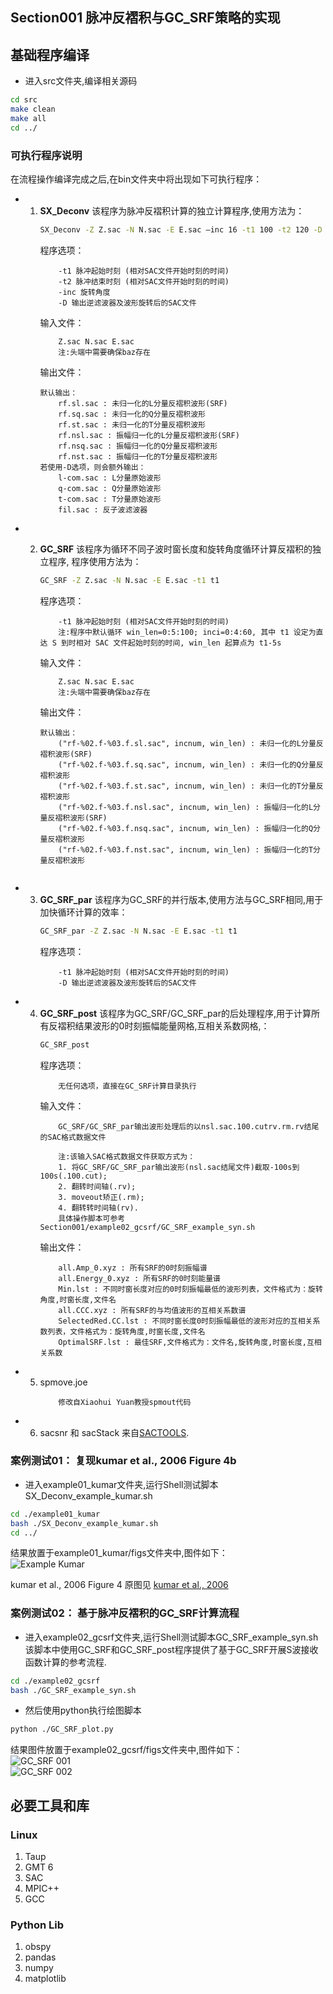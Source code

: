 ## Section001 脉冲反褶积与GC_SRF策略的实现
## 基础程序编译
- 进入src文件夹,编译相关源码
```bash
cd src
make clean
make all
cd ../
```   

### 可执行程序说明
在流程操作编译完成之后,在bin文件夹中将出现如下可执行程序：
- 1. **SX_Deconv**
        该程序为脉冲反褶积计算的独立计算程序,使用方法为：
        ```bash
        SX_Deconv -Z Z.sac -N N.sac -E E.sac –inc 16 -t1 100 -t2 120 -D 
        ```
        程序选项：
        ```
            -t1 脉冲起始时刻 (相对SAC文件开始时刻的时间)
            -t2 脉冲结束时刻 (相对SAC文件开始时刻的时间)
            -inc 旋转角度
            -D 输出逆滤波器及波形旋转后的SAC文件
        ```   
        输入文件：
        ```
            Z.sac N.sac E.sac
            注:头端中需要确保baz存在
        ```
        输出文件：
        ```
        默认输出：
            rf.sl.sac : 未归一化的L分量反褶积波形(SRF)
            rf.sq.sac : 未归一化的Q分量反褶积波形
            rf.st.sac : 未归一化的T分量反褶积波形
            rf.nsl.sac : 振幅归一化的L分量反褶积波形(SRF)
            rf.nsq.sac : 振幅归一化的Q分量反褶积波形
            rf.nst.sac : 振幅归一化的T分量反褶积波形
        若使用-D选项，则会额外输出：
            l-com.sac : L分量原始波形
            q-com.sac : Q分量原始波形
            t-com.sac : T分量原始波形
            fil.sac : 反子波滤波器
        ```
- 2. **GC_SRF**
        该程序为循环不同子波时窗长度和旋转角度循环计算反褶积的独立程序,
        程序使用方法为：
        ```bash
        GC_SRF -Z Z.sac -N N.sac -E E.sac -t1 t1
        ```
        程序选项：
        ```
            -t1 脉冲起始时刻 (相对SAC文件开始时刻的时间) 
            注:程序中默认循环 win_len=0:5:100; inci=0:4:60, 其中 t1 设定为直达 S 到时相对 SAC 文件起始时刻的时间, win_len 起算点为 t1-5s
        ```
        输入文件：
        ```
            Z.sac N.sac E.sac
            注:头端中需要确保baz存在
        ```
        输出文件：
        ```
        默认输出：
            ("rf-%02.f-%03.f.sl.sac", incnum, win_len) : 未归一化的L分量反褶积波形(SRF)
            ("rf-%02.f-%03.f.sq.sac", incnum, win_len) : 未归一化的Q分量反褶积波形
            ("rf-%02.f-%03.f.st.sac", incnum, win_len) : 未归一化的T分量反褶积波形
            ("rf-%02.f-%03.f.nsl.sac", incnum, win_len) : 振幅归一化的L分量反褶积波形(SRF)
            ("rf-%02.f-%03.f.nsq.sac", incnum, win_len) : 振幅归一化的Q分量反褶积波形
            ("rf-%02.f-%03.f.nst.sac", incnum, win_len) : 振幅归一化的T分量反褶积波形
        ```

        ```
- 3. **GC_SRF_par**
        该程序为GC_SRF的并行版本,使用方法与GC_SRF相同,用于加快循环计算的效率：
        ```bash
        GC_SRF_par -Z Z.sac -N N.sac -E E.sac -t1 t1
        ```
        程序选项：
        ```
            -t1 脉冲起始时刻 (相对SAC文件开始时刻的时间)
            -D 输出逆滤波器及波形旋转后的SAC文件
        ```
- 4. **GC_SRF_post**
        该程序为GC_SRF/GC_SRF_par的后处理程序,用于计算所有反褶积结果波形的0时刻振幅能量网格,互相关系数网格,：
        ```bash
        GC_SRF_post
        ```
        程序选项：
        ```
            无任何选项，直接在GC_SRF计算目录执行
        ```
        输入文件：
        ```
            GC_SRF/GC_SRF_par输出波形处理后的以nsl.sac.100.cutrv.rm.rv结尾的SAC格式数据文件

            注:该输入SAC格式数据文件获取方式为：
            1. 将GC_SRF/GC_SRF_par输出波形(nsl.sac结尾文件)截取-100s到100s(.100.cut);
            2. 翻转时间轴(.rv);
            3. moveout矫正(.rm);
            4. 翻转转时间轴(rv).
            具体操作脚本可参考Section001/example02_gcsrf/GC_SRF_example_syn.sh
        ```
        输出文件：
        ```
            all.Amp_0.xyz : 所有SRF的0时刻振幅谱
            all.Energy_0.xyz : 所有SRF的0时刻能量谱
            Min.lst : 不同时窗长度对应的0时刻振幅最低的波形列表，文件格式为：旋转角度,时窗长度,文件名
            all.CCC.xyz : 所有SRF的与均值波形的互相关系数谱
            SelectedRed.CC.lst : 不同时窗长度0时刻振幅最低的波形对应的互相关系数列表，文件格式为：旋转角度,时窗长度,文件名
            OptimalSRF.lst : 最佳SRF,文件格式为：文件名,旋转角度,时窗长度,互相关系数
        ```

- 5. spmove.joe
        ```
            修改自Xiaohui Yuan教授spmout代码
        ```
- 6. sacsnr 和 sacStack
    来自[SACTOOLS](https://github.com/msthorne/SACTOOLS/tree/master).
### 案例测试01： 复现kumar et al., 2006 Figure 4b
- 进入example01_kumar文件夹,运行Shell测试脚本SX_Deconv_example_kumar.sh
```bash
cd ./example01_kumar
bash ./SX_Deconv_example_kumar.sh
cd ../
```
结果放置于example01_kumar/figs文件夹中,图件如下：   
![Example Kumar](./example01_kumar/figs/corrected-XR.ST09.1998.197.121411-SRF.l.jpg)

kumar et al., 2006 Figure 4 原图见 [kumar et al., 2006](https://agupubs.onlinelibrary.wiley.com/doi/full/10.1029/2005JB003930)
### 案例测试02： 基于脉冲反褶积的GC_SRF计算流程
- 进入example02_gcsrf文件夹,运行Shell测试脚本GC_SRF_example_syn.sh
该脚本中使用GC_SRF和GC_SRF_post程序提供了基于GC_SRF开展S波接收函数计算的参考流程.
```bash
cd ./example02_gcsrf
bash ./GC_SRF_example_syn.sh
```   
- 然后使用python执行绘图脚本
```bash
python ./GC_SRF_plot.py
```   
结果图件放置于example02_gcsrf/figs文件夹中,图件如下：   
![GC_SRF 001](./example02_gcsrf/figs/syn_SM_d75_001.jpg)   
![GC_SRF 002](./example02_gcsrf/figs/syn_SM_d75_002.jpg)



## 必要工具和库
### Linux
1. Taup
2. GMT 6
3. SAC
4. MPIC++
5. GCC

### Python Lib
1. obspy 
2. pandas 
3. numpy 
4. matplotlib

